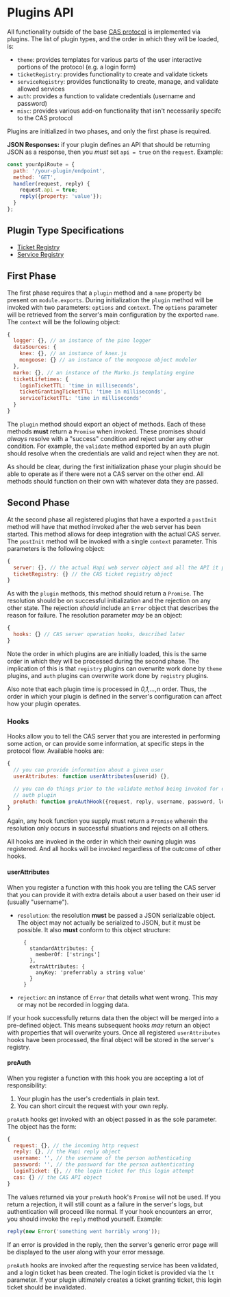 # Plugins API

All functionality outside of the base [CAS protocol][casp] is implemented via
plugins. The list of plugin types, and the order in which they will be
loaded, is:

+ `theme`: provides templates for various parts of the user interactive portions
  of the protocol (e.g. a login form)
+ `ticketRegistry`: provides functionality to create and validate tickets
+ `serviceRegistry`: provides functionality to create, manage, and validate
  allowed services
+ `auth`: provides a function to validate credentials (username and password)
+ `misc`: provides various add-on functionality that isn't necessarily specifc
  to the CAS protocol

Plugins are initialized in two phases, and only the first phase is required.

**JSON Responses:** if your plugin defines an API that should be returning
JSON as a response, then you *must* set `api = true` on the `request`. Example:

```javascript
const yourApiRoute = {
  path: '/your-plugin/endpoint',
  method: 'GET',
  handler(request, reply) {
    request.api = true;
    reply({property: 'value'});
  }
};
```

[casp]: https://github.com/Jasig/cas/blob/master/cas-server-documentation/protocol/CAS-Protocol-Specification.md

## Plugin Type Specifications

+ [Ticket Registry](TicketRegistry.md)
+ [Service Registry](ServiceRegistry.md)

## First Phase

The first phase requires that a `plugin` method and a `name` property be
present on `module.exports`. During initialization the `plugin` method will be
invoked with two parameters: `options` and `context`. The `options` parameter
will be retrieved from the server's main configuration by the exported `name`.
The `context` will be the following object:

```javascript
{
  logger: {}, // an instance of the pino logger
  dataSources: {
    knex: {}, // an instance of knex.js
    mongoose: {} // an instance of the mongoose object modeler
  },
  marko: {}, // an instance of the Marko.js templating engine
  ticketLifetimes: {
    loginTicketTTL: 'time in milliseconds',
    ticketGrantingTicketTTL: 'time in milliseconds',
    serviceTicketTTL: 'time in milliseconds'
  }
}
```

The `plugin` method should export an object of methods. Each of these methods
**must** return a `Promise` when invoked. These promises should *always* resolve
with a "success" condition and reject under any other condition. For example,
the `validate` method exported by an `auth` plugin should resolve when the
credentials are valid and reject when they are not.

As should be clear, during the first initialization phase your plugin should
be able to operate as if there were not a CAS server on the other end. All
methods should function on their own with whatever data they are passed.

## Second Phase

At the second phase all registered plugins that have a exported a `postInit`
method will have that method invoked after the web server has been started. This
method allows for deep integration with the actual CAS server. The `postInit`
method will be invoked with a single `context` parameter. This parameters is
the following object:

```javascript
{
  server: {}, // the actual Hapi web server object and all the API it provides
  ticketRegistry: {} // the CAS ticket registry object
}
```

As with the `plugin` methods, this method should return a `Promise`. The
resolution should be on successful initialization and the rejection on any other
state. The rejection *should* include an `Error` object that describes the
reason for failure. The resolution parameter *may* be an object:

```javascript
{
  hooks: {} // CAS server operation hooks, described later
}
```

Note the order in which plugins are are initially loaded, this is the same
order in which they will be processed during the second phase. The implication
of this is that `registry` plugins can overwrite work done by `theme` plugins,
and `auth` plugins can overwrite work done by `registry` plugins.

Also note that each plugin time is processed in *0,1,...,n* order. Thus, the
order in which your plugin is defined in the server's configuration can affect
how your plugin operates.

### Hooks

Hooks allow you to tell the CAS server that you are interested in performing
some action, or can provide some information, at specific steps in the
protocol flow. Available hooks are:

```javascript
{
  // you can provide information about a given user
  userAttributes: function userAttributes(userid) {},

  // you can do things prior to the validate method being invoked for each
  // auth plugin
  preAuth: function preAuthHook({request, reply, username, password, loginTicket, cas}) {}
}
```

Again, any hook function you supply must return a `Promise` wherein the
resolution only occurs in successful situations and rejects on all others.

All hooks are invoked in the order in which their owning plugin was registered.
And all hooks will be invoked regardless of the outcome of other hooks.

#### userAttributes

When you register a function with this hook you are telling the CAS server
that you can provide it with extra details about a user based on their
user id (usually "username").

+ `resolution`: the resolution **must** be passed a JSON serializable object.
  The object may not actually be serialized to JSON, but it must be possible.
  It also **must** conform to this object structure:

        {
          standardAttributes: {
            memberOf: ['strings']
          },
          extraAttributes: {
            anyKey: 'preferrably a string value'
          }
        }
+ `rejection`: an instance of `Error` that details what went wrong. This may or
  may not be recorded in logging data.

If your hook successfully returns data then the object will be merged into a
pre-defined object. This means subsequent hooks *may* return an object with
properties that will overwrite yours. Once all registered `userAttributes` hooks
have been processed, the final object will be stored in the server's registry.

#### preAuth

When you register a function with this hook you are accepting a lot of
responsibility:

1. Your plugin has the user's credentials in plain text.
2. You can short circuit the request with your own reply.

`preAuth` hooks get invoked with an object passed in as the sole parameter.
The object has the form:

```js
{
  request: {}, // the incoming http request
  reply: {}, // the Hapi reply object
  username: '', // the username of the person authenticating
  password: '', // the password for the person authenticating
  loginTicket: {}, // the login ticket for this login attempt
  cas: {} // the CAS API object
}
```

The values returned via your `preAuth` hook's `Promise` will not be used. If
you return a rejection, it will still count as a failure in the server's logs,
but authentication will proceed like normal. If your hook encounters an error,
you should invoke the `reply` method yourself. Example:

```javascript
reply(new Error('something went horribly wrong'));
```

If an error is provided in the reply, then the server's generic error page
will be displayed to the user along with your error message.

`preAuth` hooks are invoked after the requesting service has been validated,
and a login ticket has been created. The login ticket is provided via the
`lt` parameter. If your plugin ultimately creates a ticket granting ticket,
this login ticket should be invalidated.

